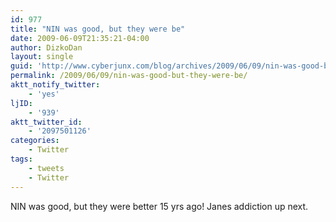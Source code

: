 ```yaml
---
id: 977
title: "NIN was good, but they were be"
date: 2009-06-09T21:35:21-04:00
author: DizkoDan
layout: single
guid: 'http://www.cyberjunx.com/blog/archives/2009/06/09/nin-was-good-but-they-were-be/'
permalink: /2009/06/09/nin-was-good-but-they-were-be/
aktt_notify_twitter:
    - 'yes'
ljID:
    - '939'
aktt_twitter_id:
    - '2097501126'
categories:
    - Twitter
tags:
    - tweets
    - Twitter
---
```


NIN was good, but they were better 15 yrs ago! Janes addiction up next.